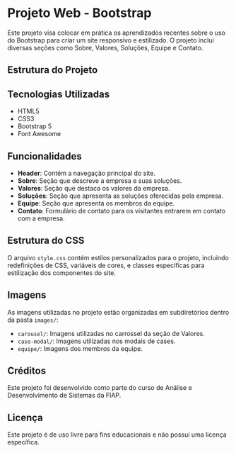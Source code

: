 # Projeto Web - Bootstrap

Este projeto visa colocar em prática os aprendizados recentes sobre o uso do Bootstrap para criar um site responsivo e estilizado. O projeto inclui diversas seções como Sobre, Valores, Soluções, Equipe e Contato.

## Estrutura do Projeto

## Tecnologias Utilizadas

- HTML5
- CSS3
- Bootstrap 5
- Font Awesome

## Funcionalidades

- **Header**: Contém a navegação principal do site.
- **Sobre**: Seção que descreve a empresa e suas soluções.
- **Valores**: Seção que destaca os valores da empresa.
- **Soluções**: Seção que apresenta as soluções oferecidas pela empresa.
- **Equipe**: Seção que apresenta os membros da equipe.
- **Contato**: Formulário de contato para os visitantes entrarem em contato com a empresa.
## Estrutura do CSS

O arquivo `style.css` contém estilos personalizados para o projeto, incluindo redefinições de CSS, variáveis de cores, e classes específicas para estilização dos componentes do site.

## Imagens

As imagens utilizadas no projeto estão organizadas em subdiretórios dentro da pasta `images/`:

- `carousel/`: Imagens utilizadas no carrossel da seção de Valores.
- `case-modal/`: Imagens utilizadas nos modais de cases.
- `equipe/`: Imagens dos membros da equipe.

## Créditos

Este projeto foi desenvolvido como parte do curso de Análise e Desenvolvimento de Sistemas da FIAP.

## Licença

Este projeto é de uso livre para fins educacionais e não possui uma licença específica.